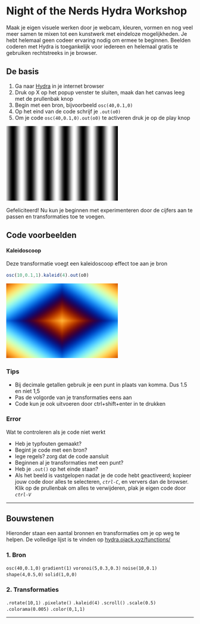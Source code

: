 # Night of the Nerds Hydra Workshop

Maak je eigen visuele werken door je webcam, kleuren, vormen en nog veel meer samen te mixen tot een kunstwerk met eindeloze mogelijkheden.
Je hebt helemaal geen codeer ervaring nodig om ermee te beginnen. Beelden coderen met Hydra is toegankelijk voor iedereen en helemaal gratis te gebruiken rechtstreeks in je browser.

## De basis

 1. Ga naar [Hydra](https://hydra.ojack.xyz/) in je internet browser
 2. Druk op X op het popup venster te sluiten, maak dan het canvas leeg met de prullenbak knop
 3. Begin met een bron, bijvoorbeeld `osc(40,0.1,0)`
 4. Op het eind van de code schrijf je `.out(o0)`
 5. Om je code `osc(40,0.1,0).out(o0)` te activeren druk je op de play knop 

![voorbeeld](../assets/voorbeeld_osc.png)
 
Gefeliciteerd! Nu kun je beginnen met experimenteren door de cijfers aan te passen en transformaties toe te voegen.





## Code voorbeelden

#### Kaleidoscoop
Deze transformatie voegt een kaleidoscoop effect toe aan je bron

```javascript
osc(10,0.1,1).kaleid(4).out(o0)
```
![voorbeeld](../assets/voorbeeld.png)

### Tips
- Bij decimale getallen gebruik je een punt in plaats van komma. Dus 1.5 en niet 1,5
- Pas de volgorde van je transformaties eens aan 
- Code kun je ook uitvoeren door ctrl+shift+enter in te drukken

### Error

Wat te controleren als je code niet werkt

- Heb je typfouten gemaakt?
- Begint je code met een bron?
- lege regels? zorg dat de code aansluit
- Beginnen al je transformaties met een punt?
- Heb je `.out()` op het einde staan?
- Als het beeld is vastgelopen nadat je de code hebt geactiveerd; kopieer jouw code door alles te selecteren, *`ctrl-C`*, en ververs dan de browser. Klik op de prullenbak om  alles te verwijderen, plak je eigen code door *`ctrl-V`*  

---

## Bouwstenen

Hieronder staan een aantal bronnen en transformaties om je op weg te helpen. De volledige lijst is te vinden op [hydra.ojack.xyz/functions/](https://hydra.ojack.xyz/functions/)

### 1. Bron
`osc(40,0.1,0)`
`gradient(1)`
`voronoi(5,0.3,0.3)`
`noise(10,0.1)`
`shape(4,0.5,0)`
`solid(1,0,0)`

### 2. Transformaties
`.rotate(10,1)`
`.pixelate()`
`.kaleid(4)`
`.scroll()`
`.scale(0.5)`
`.colorama(0.005)`
`.color(0,1,1)`

---


